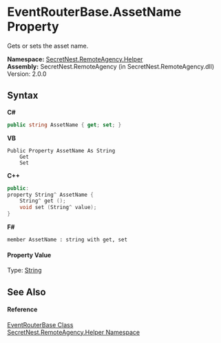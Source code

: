 # EventRouterBase.AssetName Property 
 

Gets or sets the asset name.

**Namespace:**&nbsp;<a href="N_SecretNest_RemoteAgency_Helper">SecretNest.RemoteAgency.Helper</a><br />**Assembly:**&nbsp;SecretNest.RemoteAgency (in SecretNest.RemoteAgency.dll) Version: 2.0.0

## Syntax

**C#**<br />
``` C#
public string AssetName { get; set; }
```

**VB**<br />
``` VB
Public Property AssetName As String
	Get
	Set
```

**C++**<br />
``` C++
public:
property String^ AssetName {
	String^ get ();
	void set (String^ value);
}
```

**F#**<br />
``` F#
member AssetName : string with get, set

```


#### Property Value
Type: <a href="https://docs.microsoft.com/dotnet/api/system.string" target="_blank">String</a>

## See Also


#### Reference
<a href="T_SecretNest_RemoteAgency_Helper_EventRouterBase">EventRouterBase Class</a><br /><a href="N_SecretNest_RemoteAgency_Helper">SecretNest.RemoteAgency.Helper Namespace</a><br />